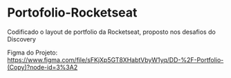 # Portofolio-Rocketseat
Codificado o layout de portfolio da Rocketseat, proposto nos desafios do Discovery

Figma do Projeto: https://www.figma.com/file/sFKjXp5GT8XHabtVbyW1yq/DD-%2F-Portfolio-(Copy)?node-id=3%3A2
